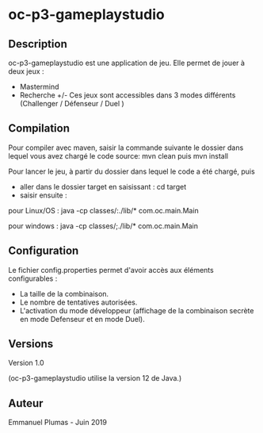 # oc-p3-gameplaystudio

## Description
oc-p3-gameplaystudio est une application de jeu.
Elle permet de jouer à deux jeux :
- Mastermind
- Recherche +/-
Ces jeux sont accessibles dans 3 modes différents (Challenger / Défenseur / Duel )

## Compilation
Pour compiler avec maven, saisir la commande suivante le dossier dans lequel vous avez chargé le code source: mvn clean puis mvn install
 

Pour lancer le jeu, à partir du dossier dans lequel le code a été chargé, puis

- aller dans le dossier target en saisissant : cd target
- saisir ensuite :


 pour Linux/OS :    java -cp classes/:./lib/* com.oc.main.Main
	
 pour windows :     java -cp classes/;./lib/* com.oc.main.Main 

## Configuration
Le fichier config.properties permet d'avoir accès aux éléments configurables :
- La taille de la combinaison.
- Le nombre de tentatives autorisées.
- L'activation du mode développeur (affichage de la combinaison secrète en mode Defenseur et en mode Duel).

## Versions
Version 1.0

(oc-p3-gameplaystudio utilise la version 12 de Java.)

## Auteur
Emmanuel Plumas - Juin 2019
